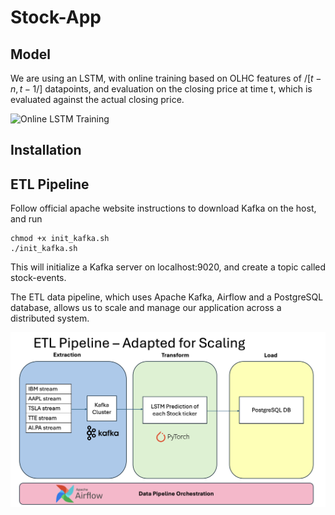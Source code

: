 # Stock-App #

## Model ##

We are using an LSTM, with online training based on OLHC features of $/[t-n, t-1/]$ datapoints, and evaluation on the closing price at time t, which is evaluated against the actual closing price.

![Online LSTM Training](Online%20training.png)

## Installation ##

## ETL Pipeline ##

Follow official apache website instructions to download Kafka on the host, and run

```
chmod +x init_kafka.sh
./init_kafka.sh
```

This will initialize a Kafka server on localhost:9020, and create a topic called stock-events. 

The ETL data pipeline, which uses Apache Kafka, Airflow and a PostgreSQL database, allows us to scale and manage our application across a distributed system.

![ETL Pipeline](ETL%20pipeline.png)
